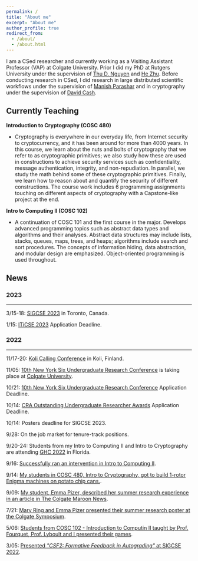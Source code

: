 ```yaml
---
permalink: /
title: "About me"
excerpt: "About me"
author_profile: true
redirect_from: 
  - /about/
  - /about.html
---
```


I am a CSed researcher and currently working as a Visiting Assistant Professor (VAP) at Colgate University. Prior I did my PhD at Rutgers University under the supervision of [Thu D. Nguyen](https://thu-d-nguyen.cs.rutgers.edu) and [He Zhu](https://herowanzhu.github.io). Before conducting research in CSed, I did research in large distributed scientific workflows under the supervision of [Manish Parashar](http://manishparashar.org) and in cryptography under the supervision of [David Cash](https://people.cs.uchicago.edu/~davidcash/).

## Currently Teaching

**Introduction to Cryptography (COSC 480)**
- Cryptography is everywhere in our everyday life, from Internet security to cryptocurrency, and it has been around for more than 4000 years. In this course, we learn about the nuts and bolts of cryptography that we refer to as cryptographic primitives; we also study how these are used in constructions to achieve security services such as confidentiality, message authentication, integrity, and non-repudiation. In parallel, we study the math behind some of these cryptographic primitives. Finally, we learn how to reason about and quantify the security of different constructions. The course work includes 6 programming assignments touching on different aspects of cryptography with a Capstone-like project at the end.

**Intro to Computing II (COSC 102)**
- A continuation of COSC 101 and the first course in the major. Develops advanced programming topics such as abstract data types and algorithms and their analyses. Abstract data structures may include lists, stacks, queues, maps, trees, and heaps; algorithms include search and sort procedures. The concepts of information hiding, data abstraction, and modular design are emphasized. Object-oriented programming is used throughout.

## News

### 2023

***

3/15-18: [SIGCSE 2023](https://sigcse2023.sigcse.org) in Toronto, Canada.

1/15: [ITiCSE 2023](https://iticse.acm.org/2023/) Application Deadline.

### 2022

***

11/17-20: [Koli Calling Conference](https://www.kolicalling.fi) in Koli, Finland.

11/05: [10th New York Six Undergraduate Research Conference](https://newyork6.org/news/ny6-urc) is taking place at [Colgate University](https://www.colgate.edu/academics/research-scholarship).

10/21: [10th New York Six Undergraduate Research Conference](https://newyork6.org/news/ny6-urc) Application Deadline.

10/14: [CRA Outstanding Undergraduate Researcher Awards](https://cra.org/crae/awards/cra-outstanding-undergraduate-researchers/) Application Deadline.

10/14: Posters deadline for SIGCSE 2023.

9/28: On the job market for tenure-track positions.

9/20-24: Students from my Intro to Computing II and Intro to Cryptography are attending [GHC 2022](https://ghc.anitab.org/) in Florida.

9/16: [Successfully ran an intervention in Intro to Computing II](https://georgianahaldeman.github.io/posts/2022/09/blog-post-3/).

9/14: [My students in COSC 480, Intro to Cryptography, got to build 1-rotor Enigma machines on potato chip cans.](https://georgianahaldeman.github.io/posts/2022/09/blog-post-2/).

9/09: [My student, Emma Pizer, described her summer research experience in an article in The Colgate Maroon News](https://thecolgatemaroonnews.com/37897/bakers-dozen/37897/).

7/21: [Mary Ring and Emma Pizer presented their summer research poster at the Colgate Symposium](https://georgianahaldeman.github.io/posts/2022/07/blog-post-1/).

5/06: [Students from COSC 102 - Introduction to Computin II taught by Prof. Fourquet, Prof. Lyboult and I presented their games](https://georgianahaldeman.github.io/posts/2022/05/blog-post-1/).

3/05: [Presented _"CSF2: Formative Feedback in Autograding"_ at SIGCSE 2022](https://sigcse2022.sigcse.org/schedule/). 